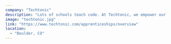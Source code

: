 ```yaml
---
company: "Techtonic"
description: "Lots of schools teach code. At Techtonic, we empower our apprentices with hands-on development of real client projects to learn how to apply their knowledge to solve business problems."
image: "techtonic.jpg"
link: "https://www.techtonic.com/apprenticeships/overview"
location:
  - "Boulder, CO"
---
```

